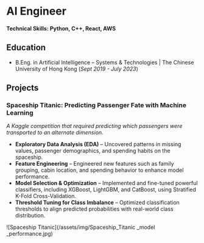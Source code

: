 # AI Engineer

#### Technical Skills: Python, C++, React, AWS

## Education
- B.Eng. in Artificial Intelligence – Systems & Technologies | The Chinese University of Hong Kong (_Sept 2019 - July 2023_)	

## Projects
### Spaceship Titanic: Predicting Passenger Fate with Machine Learning 
_A Kaggle competition that required predicting which passengers were transported to an alternate dimension._
- **Exploratory Data Analysis (EDA)** – Uncovered patterns in missing values, passenger demographics, and spending habits on the spaceship.
- **Feature Engineering** – Engineered new features such as family grouping, cabin location, and spending behavior to enhance model performance.
- **Model Selection & Optimization** – Implemented and fine-tuned powerful classifiers, including XGBoost, LightGBM, and CatBoost, using Stratified K-Fold Cross-Validation.
- **Threshold Tuning for Class Imbalance** – Optimized classification thresholds to align predicted probabilities with real-world class distribution.

![Spaceship Titanic](/assets/img/Spaceship_Titanic _model _performance.jpg)
